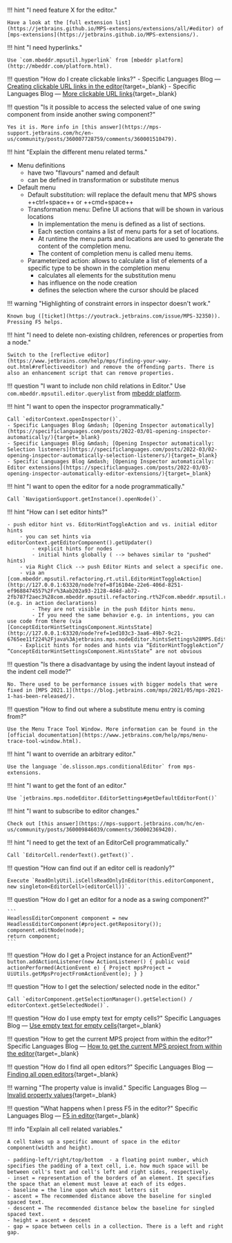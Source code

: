 !!! hint "I need feature X for the editor."

    Have a look at the [full extension list](https://jetbrains.github.io/MPS-extensions/extensions/all/#editor) of [mps-extensions](https://jetbrains.github.io/MPS-extensions/).

!!! hint "I need hyperlinks."

    Use `com.mbeddr.mpsutil.hyperlink` from [mbeddr platform](http://mbeddr.com/platform.html).

!!! question "How do I create clickable links?"
    - Specific Languages Blog &mdash; [Creating clickable URL links in the editor](https://specificlanguages.com/posts/basic-editors/clickable-url-links/){target=_blank}
    - Specific Languages Blog &mdash; [More clickable URL links](https://specificlanguages.com/posts/basic-editors/more-clickable-url-links/){target=_blank}

!!! question "Is it possible to access the selected value of one swing component from inside another swing component?"

    Yes it is. More info in [this answer](https://mps-support.jetbrains.com/hc/en-us/community/posts/360007728759/comments/360001510479).

!!! hint "Explain the different menu related terms."

- Menu definitions
    - have two "flavours" named and default
    - can be defined in transformation or substitute menus
- Default menu
    - Default substitution: will replace the default menu that MPS shows ++ctrl+space++ or ++cmd+space++
    - Transformation menu: Define UI actions that will be shown in various locations
        - In implementation the menu is defined as a list of sections.
        - Each section contains a list of menu parts for a set of locations.
        - At runtime the menu parts and locations are used to generate the content of the completion menu.
        - The content of completion menu is called menu items.
    - Parameterized action: allows to calculate a list of elements of a specific type to be shown  in the completion menu
        - calculates all elements for the substitution menu
        - has influence on the node creation
        - defines the selection where the cursor should be placed
        
!!! warning "Highlighting of constraint errors in inspector doesn't work."

    Known bug ([ticket](https://youtrack.jetbrains.com/issue/MPS-32350)). Pressing F5 helps.

!!! hint  "I need to delete non-existing children, references or properties from a node."

    Switch to the [reflective editor](https://www.jetbrains.com/help/mps/finding-your-way-out.html#reflectiveeditor) and remove the offending parts. There is also an enhancement script that can remove properties.

!!! question  "I want to include non child relations in Editor."
    Use `com.mbeddr.mpsutil.editor.querylist` from [mbeddr platform](http://mbeddr.com/platform.html).

!!! hint "I want to open the inspector programmatically."

    Call `editorContext.openInspector()`.
    - Specific Languages Blog &mdash; [Opening Inspector automatically](https://specificlanguages.com/posts/2022-03/01-opening-inspector-automatically/){target=_blank}
    - Specific Languages Blog &mdash; [Opening Inspector automatically: Selection listeners](https://specificlanguages.com/posts/2022-03/02-opening-inspector-automatically-selection-listeners/){target=_blank}
    - Specific Languages Blog &mdash; [Opening Inspector automatically: Editor extensions](https://specificlanguages.com/posts/2022-03/03-opening-inspector-automatically-editor-extensions/){target=_blank}

!!! hint "I want to open the editor for a node programmatically."

    Call `NavigationSupport.getInstance().openNode()`.

!!! hint "How can I set editor hints?"

    - push editor hint vs. EditorHintToggleAction and vs. initial editor hints
        - you can set hints via editorContext.getEditorComponent().getUpdater()
            - explicit hints for nodes
            - initial hints globally ( --> behaves similar to "pushed" hints)
        - via Right Click --> push Editor Hints and select a specific one.
        - via an [com.mbeddr.mpsutil.refactoring.rt.util.EditorHintToggleAction](http://127.0.0.1:63320/node?ref=8f16104e-22e6-406d-8251-ef9688474557%2Fr%3Aab202a93-2128-4d4d-ab72-2fb787f2aec3%28com.mbeddr.mpsutil.refactoring.rt%2Fcom.mbeddr.mpsutil.refactoring.rt.util%29%2F4189697348346196613) (e.g. in action declarations)
            - They are not visible in the push Editor hints menu.
            - If you need the same behavior e.g. in intentions, you can use code from there (via [ConceptEditorHintSettingsComponent.HintsState](http://127.0.0.1:63320/node?ref=1ed103c3-3aa6-49b7-9c21-6765ee11f224%2Fjava%3Ajetbrains.mps.nodeEditor.hintsSettings%28MPS.Editor%2F%29%2F%7EConceptEditorHintSettingsComponent))
        - Explicit hints for nodes and hints via “EditorHintToggleAction”/ ”ConceptEditorHintSettingsComponent.HintsState” are not obvious

!!! question "Is there a disadvantage by using the indent layout instead of the indent cell mode?"

    No. There used to be performance issues with bigger models that were fixed in [MPS 2021.1](https://blog.jetbrains.com/mps/2021/05/mps-2021-1-has-been-released/).

!!! question "How to find out where a substitute menu entry is coming from?"

    Use the Menu Trace Tool Window. More information can be found in the [official documentation](https://www.jetbrains.com/help/mps/menu-trace-tool-window.html).

!!! hint "I want to override an arbitrary editor."

    Use the language `de.slisson.mps.conditionalEditor` from mps-extensions.

!!! hint "I want to get the font of an editor."

    Use `jetbrains.mps.nodeEditor.EditorSettings#getDefaultEditorFont()`

!!! hint "I want to subscribe to editor changes."

    Check out [this answer](https://mps-support.jetbrains.com/hc/en-us/community/posts/360009846039/comments/360002369420).

!!! hint "I need to get the text of an EditorCell programmatically."

    Call `EditorCell.renderText().getText()`.

!!! question "How can find out if an editor cell is readonly?"

    Execute `ReadOnlyUtil.isCellsReadOnlyInEditor(this.editorComponent, new singleton<EditorCell>(editorCell))`.

!!! question "How do I get an editor for a node as a swing component?"

    ```
    HeadlessEditorComponent component = new HeadlessEditorComponent(#project.getRepository()); 
    component.editNode(node);
    return component;
    ```

!!! question "How do I get a Project instance for an ActionEvent?"
    ```
    button.addActionListener(new ActionListener() {
        public void actionPerformed(ActionEvent e) {
        Project mpsProject = UiUtils.getMpsProjectFromActionEvent(e);
        }
    }
    ```


!!! question "How to I get the selection/ selected node in the editor."

    Call `editorComponent.getSelectionManager().getSelection() / editorContext.getSelectedNode()`.

!!! question "How do I use empty text for empty cells?"
    Specific Languages Blog &mdash; [Use empty text for empty cells](https://specificlanguages.com/posts/basic-editors/use-empty-text-for-empty-cells/){target=_blank}

!!! question "How to get the current MPS project from within the editor?"
    Specific Languages Blog &mdash; [How to get the current MPS project from within the editor](https://specificlanguages.com/posts/how-to-get-current-project-from-editor/){target=_blank}

!!! question "How do I find all open editors?"
    Specific Languages Blog &mdash; [Finding all open editors](https://specificlanguages.com/posts/2022-03/10-finding-all-open-editors/){target=_blank}

!!! warning "The property value is invalid."
    Specific Languages Blog &mdash; [Invalid property values](https://specificlanguages.com/posts/2022-02/22-invalid-property-values/){target=_blank}

!!! question "What happens when I press F5 in the editor?"
    Specific Languages Blog &mdash; [F5 in editor](https://specificlanguages.com/posts/2022-03/09-f5-in-editor/){target=_blank}

!!! info "Explain all cell related variables."

    A cell takes up a specific amount of space in the editor component(width and height).
    
    - padding-left/right/top/bottom  - a floating point number, which specifies the padding of a text cell, i.e. how much space will be between cell's text and cell's left and right sides, respectively.
    - inset = representation of the borders of an element. It specifies the space that an element must leave at each of its edges.
    - baseline = the line upon which most letters sit 
    - ascent = The recommended distance above the baseline for singled spaced text.
    - descent = The recommended distance below the baseline for singled spaced text.
    - height = ascent + descent
    - gap = space between cells in a collection. There is a left and right gap.
[^1]:[MPS forum - hierarchical tree structure and editing](https://mps-support.jetbrains.com/hc/en-us/community/posts/4403918630290-hierarchical-tree-structure-and-editing)